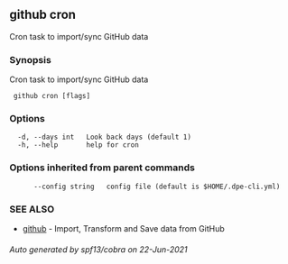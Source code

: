 ##  github cron

Cron task to import/sync GitHub data

### Synopsis

Cron task to import/sync GitHub data

```
 github cron [flags]
```

### Options

```
  -d, --days int   Look back days (default 1)
  -h, --help       help for cron
```

### Options inherited from parent commands

```
      --config string   config file (default is $HOME/.dpe-cli.yml)
```

### SEE ALSO

* [ github](_github.md)	 - Import, Transform and Save data from GitHub

###### Auto generated by spf13/cobra on 22-Jun-2021
